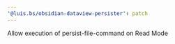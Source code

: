 ```yaml
---
'@luis.bs/obsidian-dataview-persister': patch
---
```


Allow execution of persist-file-command on Read Mode
